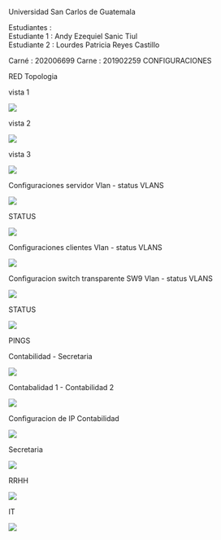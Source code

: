 ﻿Universidad San Carlos de Guatemala

Estudiantes :  
Estudiante 1 : Andy Ezequiel Sanic Tiul 	
Estudiante 2 : Lourdes Patricia Reyes Castillo	

Carné : 202006699
Carne : 201902259
CONFIGURACIONES

RED Topologia

vista 1

![](admin.PNG)

 vista 2
 
![](area_Trabajo.PNG)

vista 3

![](backbone.PNG)

Configuraciones servidor
Vlan - status
VLANS

![](vlans.PNG)

STATUS

![](server.PNG)

Configuraciones clientes
Vlan - status
VLANS

![](configuracion_clientes.PNG)

Configuracion switch transparente SW9
Vlan - status
VLANS

![](transparent_vlan.PNG)

STATUS

![](transparent_status.PNG)

PINGS 

Contabilidad - Secretaria

![](CONTABILIDAD_RRHH.PNG)

Contabalidad 1 - Contabilidad 2

![](contabilidad_contabilidad2.PNG)

Configuracion de IP
Contabilidad 

![](CONTABILIDAD_PING.PNG.PNG)

Secretaria

![](SECRETARIA_PING.PNG.PNG)

RRHH

![](RRHH_PING.PNG)

IT

![](IT_PING.PNG)

